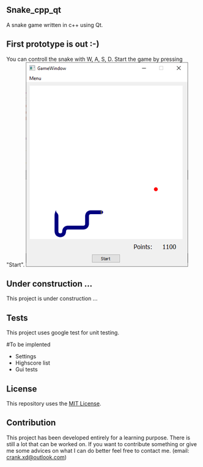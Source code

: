 ## Snake_cpp_qt
A snake game written in c++ using Qt.

## First prototype is out :-)
You can controll the snake with W, A, S, D.
Start the game by pressing "Start".
![Alt text](screenshots/snake_in_game.PNG?raw=true "In game")

## Under construction ...
This project is under construction ...

## Tests
This project uses google test for unit testing.

#To be implented
* Settings
* Highscore list
* Gui tests

## License
This repository uses the [MIT License](/LICENSE).

## Contribution
This project has been developed entirely for a learning purpose.
There is still a lot that can be worked on.
If you want to contribute something or give me some advices on what I can do better feel free to contact me. (email: crank.xd@outlook.com)
